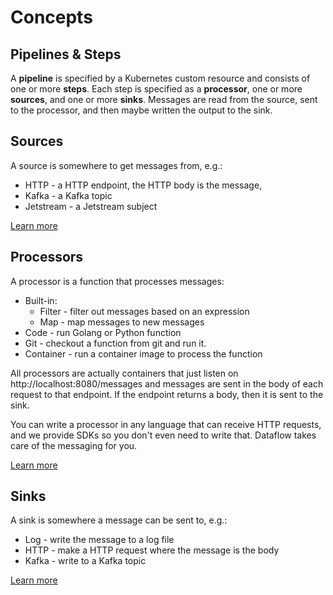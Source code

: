 # Concepts

## Pipelines & Steps

A **pipeline** is specified by a Kubernetes custom resource and consists of one or more **steps**. Each step is
specified as a
**processor**, one or more **sources**, and one or more **sinks**. Messages are read from the source, sent to the
processor, and then maybe written the output to the sink.

## Sources

A source is somewhere to get messages from, e.g.:

* HTTP - a HTTP endpoint, the HTTP body is the message,
* Kafka - a Kafka topic
* Jetstream - a Jetstream subject

[Learn more](SINKS.md)

## Processors

A processor is a function that processes messages:

* Built-in:
    * Filter - filter out messages based on an expression
    * Map - map messages to new messages
* Code - run Golang or Python function
* Git - checkout a function from git and run it.
* Container - run a container image to process the function

All processors are actually containers that just listen on http://localhost:8080/messages and messages are sent in the
body of each request to that endpoint. If the endpoint returns a body, then it is sent to the sink.

You can write a processor in any language that can receive HTTP requests, and we provide SDKs so you don't even need to
write that. Dataflow takes care of the messaging for you.

[Learn more](PROCESSORS.md)

## Sinks

A sink is somewhere a message can be sent to, e.g.:

* Log - write the message to a log file
* HTTP - make a HTTP request where the message is the body
* Kafka - write to a Kafka topic

[Learn more](SOURCES.md)